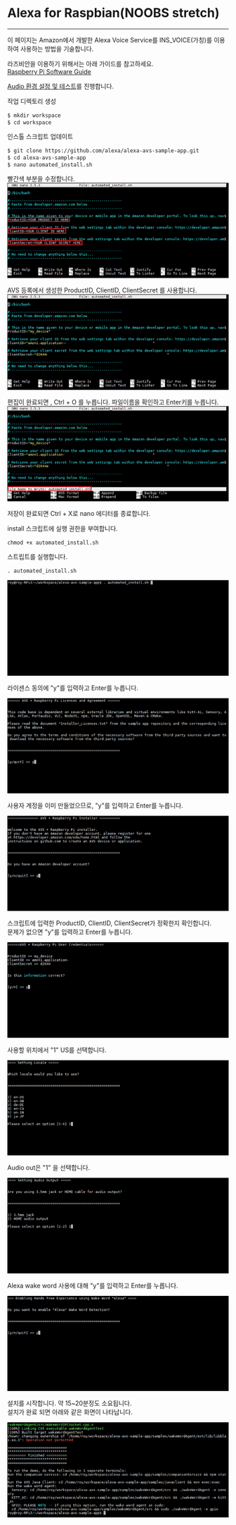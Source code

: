 # Alexa for Raspbian\(NOOBS stretch\)

---

이 페이지는 Amazon에서 개발한 Alexa Voice Service를 INS\_VOICE\(가칭\)를 이용하여 사용하는 방법을 기술합니다.

라즈비안을 이용하기 위해서는 아래 가이드를 참고하세요.  
[Raspberry Pi Software Guide](https://www.raspberrypi.org/learning/software-guide/)

[Audio 환경 설정 및 테스트](/../Common/configure-and-test-the-audio.md)를 진행합니다.

작업 디렉토리 생성

```
$ mkdir workspace
$ cd workspace
```

인스톨 스크립트 업데이트

```
$ git clone https://github.com/alexa/alexa-avs-sample-app.git
$ cd alexa-avs-sample-app
$ nano automated_install.sh
```

빨간색 부분을 수정합니다.![](/assets/avs_script_edit_1.jpg)

AVS 등록에서 생성한 ProductID, ClientID, ClientSecret 를 사용합니다.  
![](/assets/avs_script_edit_2.jpg)

편집이 완료되면 , Ctrl + O 를 누릅니다. 파일이름을 확인하고 Enter키를 누릅니다.  
![](/assets/avs_script_edit_3.jpg)

저장이 완료되면 Ctrl + X로 nano 에디터를 종료합니다.

install 스크립트에 실행 권한을 부여합니다.

```
chmod +x automated_install.sh
```

스트립트를 실행합니다.

```
. automated_install.sh
```

![](/assets/avs_script_edit_4.jpg)

라이센스 동의에 "y"를 입력하고 Enter를 누릅니다.

![](/assets/avs_script_edit_5.jpg)

사용자 계정을 이미 만들었으므로, "y"를 입력하고 Enter를 누릅니다.

![](/assets/avs_script_edit_6.jpg)

스크립트에 입력한 ProductID, ClientID, ClientSecret가 정확한지 확인합니다.  
문제가 없으면 "y"를 입력하고 Enter를 누릅니다.

![](/assets/avs_script_edit_7.jpg)

사용할 위치에서 "1" US를 선택합니다.

![](/assets/avs_script_edit_8.jpg)

Audio out은 "1" 을 선택합니다.

![](/assets/avs_script_edit_9.jpg)

Alexa wake word 사용에 대해 "y"를 입력하고 Enter를 누릅니다.

![](/assets/avs_script_edit_10.jpg)

설치를 시작합니다. 약 15~20분정도 소요됩니다.  
설치가 완료 되면 아래와 같은 화면이 나타납니다.

![](/assets/avs_script_edit_11.jpg)

